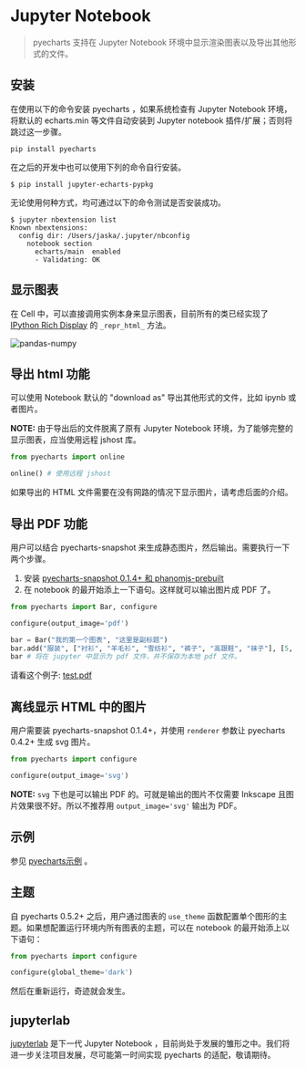 # Jupyter Notebook

> pyecharts 支持在 Jupyter Notebook 环境中显示渲染图表以及导出其他形式的文件。

## 安装

在使用以下的命令安装 pyecharts ，如果系统检查有 Jupyter Notebook 环境，将默认的 echarts.min 等文件自动安装到  Jupyter notebook 插件/扩展；否则将跳过这一步骤。

```shell
pip install pyecharts
```

在之后的开发中也可以使用下列的命令自行安装。

```shell
$ pip install jupyter-echarts-pypkg
```

无论使用何种方式，均可通过以下的命令测试是否安装成功。

```shell
$ jupyter nbextension list
Known nbextensions:
  config dir: /Users/jaska/.jupyter/nbconfig
    notebook section
      echarts/main  enabled 
      - Validating: OK
```

## 显示图表

在 Cell 中，可以直接调用实例本身来显示图表，目前所有的类已经实现了 [IPython Rich Display](http://ipython.readthedocs.io/en/stable/config/integrating.html#rich-display) 的 `_repr_html_` 方法。

![pandas-numpy](https://user-images.githubusercontent.com/19553554/35104252-3e36cee2-fca3-11e7-8e43-09bbe8dbbd1e.png)

## 导出 html 功能

可以使用 Notebook 默认的 "download as" 导出其他形式的文件，比如 ipynb 或者图片。

**NOTE:** 由于导出后的文件脱离了原有 Jupyter Notebook 环境，为了能够完整的显示图表，应当使用远程 jshost 库。

```python
from pyecharts import online

online() # 使用远程 jshost
```

如果导出的 HTML 文件需要在没有网路的情况下显示图片，请考虑后面的介绍。

## 导出 PDF 功能

用户可以结合 pyecharts-snapshot 来生成静态图片，然后输出。需要执行一下两个步骤。

1. 安装 [pyecharts-snapshot 0.1.4+ 和 phanomjs-prebuilt](https://github.com/pyecharts/pyecharts-snapshot#installation)
2. 在 notebook 的最开始添上一下语句。这样就可以输出图片成 PDF 了。

```python
from pyecharts import Bar, configure

configure(output_image='pdf')

bar = Bar("我的第一个图表", "这里是副标题")
bar.add("服装", ["衬衫", "羊毛衫", "雪纺衫", "裤子", "高跟鞋", "袜子"], [5, 20, 36, 10, 75, 90])
bar # 将在 jupyter 中显示为 pdf 文件，并不保存为本地 pdf 文件。
```

请看这个例子: [test.pdf](https://github.com/pyecharts/pyecharts/files/1813293/test.6.pdf)

## 离线显示 HTML 中的图片

用户需要装 pyecharts-snapshot 0.1.4+，并使用 `renderer` 参数让 pyecharts 0.4.2+ 生成 svg 图片。

```python
from pyecharts import configure

configure(output_image='svg')
```

**NOTE:** `svg` 下也是可以输出 PDF 的。可就是输出的图片不仅需要 Inkscape 且图片效果很不好。所以不推荐用 `output_image='svg'` 输出为 PDF。

## 示例

参见 [pyecharts示例](https://github.com/pyecharts/pyecharts-users-cases) 。

## 主题

自 pyecharts 0.5.2+ 之后，用户通过图表的 `use_theme` 函数配置单个图形的主题。如果想配置运行环境内所有图表的主题，可以在 notebook 的最开始添上以下语句：

```python
from pyecharts import configure

configure(global_theme='dark')
```

然后在重新运行，奇迹就会发生。

## jupyterlab

[jupyterlab](https://github.com/jupyterlab/jupyterlab) 是下一代 Jupyter Notebook ，目前尚处于发展的雏形之中。我们将进一步关注项目发展，尽可能第一时间实现 pyecharts 的适配，敬请期待。

